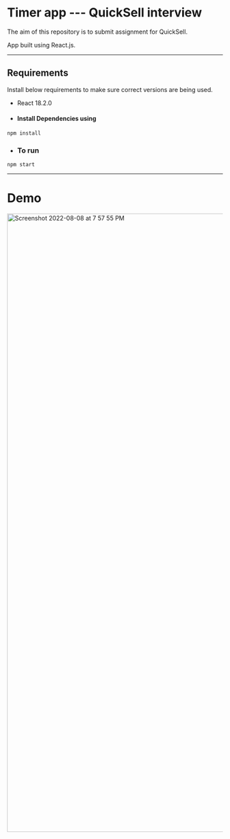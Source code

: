 # Timer app --- QuickSell interview

The aim of this repository is to submit assignment for QuickSell.

App built using React.js.

---

## Requirements

Install below requirements to make sure correct versions are being used.

- React 18.2.0

- #### Install Dependencies using
`npm install`

- ### To run 
`npm start`

---

# Demo

<img width="1440" alt="Screenshot 2022-08-08 at 7 57 55 PM" src="https://user-images.githubusercontent.com/61192306/183442050-6a68e4ce-e515-4904-8c39-c305c05eef2f.png">
